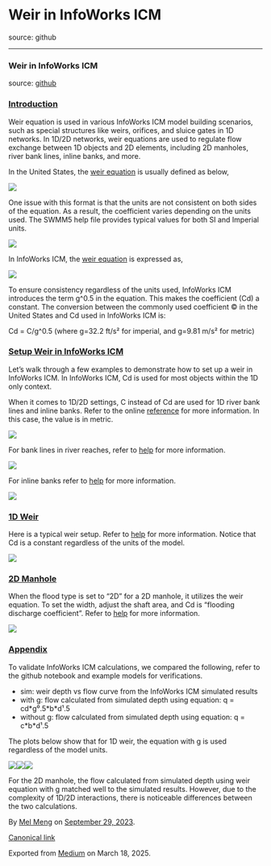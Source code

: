 # Weir in InfoWorks ICM

source: github

---

### Weir in InfoWorks ICM

source: [github](https://github.com/mel-meng/hhnote/tree/main/hydraulics/weir%20in%20icm)

### [Introduction](https://github.com/mel-meng/hhnote/tree/main/hydraulics/weir%20in%20icm#introduction)

Weir equation is used in various InfoWorks ICM model building scenarios, such as special structures like weirs, orifices, and sluice gates in 1D networks. In 1D/2D networks, weir equations are used to regulate flow exchange between 1D objects and 2D elements, including 2D manholes, river bank lines, inline banks, and more.

In the United States, the [weir equation](https://en.wikipedia.org/wiki/Weir) is usually defined as below,

![](images\0_oh11Tok_U7HTsp5p.png)

One issue with this format is that the units are not consistent on both sides of the equation. As a result, the coefficient varies depending on the units used. The SWMM5 help file provides typical values for both SI and Imperial units.

![](images\0_Fm7jgNlb421z-zom.png)

In InfoWorks ICM, the [weir equation](https://help.autodesk.com/view/IWICMS/2024/ENU/?guid=GUID-6A47B0A6-D57A-4FF7-AFBC-C0433A9151C4) is expressed as,

![](images\0_283yhfxBsDDsZk2x.png)

To ensure consistency regardless of the units used, InfoWorks ICM introduces the term g^0.5 in the equation. This makes the coefficient (Cd) a constant. The conversion between the commonly used coefficient © in the United States and Cd used in InfoWorks ICM is:

Cd = C/g^0.5 (where g=32.2 ft/s² for imperial, and g=9.81 m/s² for metric)

### [Setup Weir in InfoWorks ICM](https://github.com/mel-meng/hhnote/tree/main/hydraulics/weir%20in%20icm#setup-weir-in-infoworks-icm)

Let’s walk through a few examples to demonstrate how to set up a weir in InfoWorks ICM. In InfoWorks ICM, Cd is used for most objects within the 1D only context.

When it comes to 1D/2D settings, C instead of Cd are used for 1D river bank lines and inline banks. Refer to the online [reference](https://help.autodesk.com/view/IWICMS/2024/ENU/?guid=GUID-50940862-CDB2-4364-A74D-004982072B63) for more information. In this case, the value is in metric.

![](images\0_WfX4PhXtcX0NfzM7.png)

For bank lines in river reaches, refer to [help](https://help.autodesk.com/view/IWICMS/2024/ENU/?guid=GUID-1160B1F4-814A-4DB6-9897-22458AFDE039) for more information.

![](images\0_fh7MNvjYnLGaSvyM.png)

For inline banks refer to [help](https://help.autodesk.com/view/IWICMS/2024/ENU/?guid=GUID-15BB6CD3-E42B-446A-B3EF-817398C4F082) for more information.

![](images\0_jWemGLlzl-aGBtXO.png)

### [1D Weir](https://github.com/mel-meng/hhnote/tree/main/hydraulics/weir%20in%20icm#1d-weir)

Here is a typical weir setup. Refer to [help](https://help.autodesk.com/view/IWICMS/2024/ENU/?guid=GUID-2200B2A4-0C87-42C4-8A8A-4AE5C7C3E4B0) for more information. Notice that Cd is a constant regardless of the units of the model.

![](images\0_JQjycXzL32ScLNHD.png)

### [2D Manhole](https://github.com/mel-meng/hhnote/tree/main/hydraulics/weir%20in%20icm#2d-manhole)

When the flood type is set to “2D” for a 2D manhole, it utilizes the weir equation. To set the width, adjust the shaft area, and Cd is “flooding discharge coefficient”. Refer to [help](https://help.autodesk.com/view/IWICMS/2024/ENU/?guid=GUID-18DCDEB6-621C-4127-8C04-365D3CDC4C7E) for more information.

![](images\0_d5cyFXtsXnQT7XsA.png)

### [Appendix](https://github.com/mel-meng/hhnote/tree/main/hydraulics/weir%20in%20icm#appendix)

To validate InfoWorks ICM calculations, we compared the following, refer to the github notebook and example models for verifications.

* sim: weir depth vs flow curve from the InfoWorks ICM simulated results
* with g: flow calculated from simulated depth using equation: q = cd\*g⁰.5\*b\*d¹.5
* without g: flow calculated from simulated depth using equation: q = c\*b\*d¹.5

The plots below show that for 1D weir, the equation with g is used regardless of the model units.

![](images\0_UHa0n4ewViM1iFio.png)![](images\0_0CmKkZtMG38A1u_X.png)![](images\0_P3PlIHLf2zEu9wJp.png)

For the 2D manhole, the flow calculated from simulated depth using weir equation with g matched well to the simulated results. However, due to the complexity of 1D/2D interactions, there is noticeable differences between the two calculations.

By [Mel Meng](https://medium.com/@mel-meng-pe) on [September 29, 2023](https://medium.com/p/601a011bab95).

[Canonical link](https://medium.com/@mel-meng-pe/weir-in-infoworks-icm-601a011bab95)

Exported from [Medium](https://medium.com) on March 18, 2025.